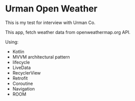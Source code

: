 # Urman Open Weather

This is my test for interview with Urman Co.

This app, fetch weather data from openweathermap.org API.

Using:
- Kotlin
- MVVM architectural pattern
- lifecycle
- LiveData
- RecyclerView
- Retrofit
- Coroutine
- Navigation
- ROOM